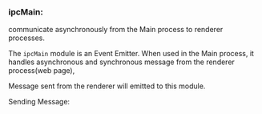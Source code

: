 ### ipcMain:

communicate asynchronously from the Main process to renderer processes.



The `ipcMain` module is an Event Emitter. When used in the Main process, it handles asynchronous and synchronous message from the renderer process(web page), 

Message sent from the renderer will emitted to this module.



Sending Message:

